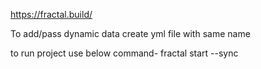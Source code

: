 https://fractal.build/

To add/pass dynamic data create yml file with same name

to run project use below command-
fractal start --sync
